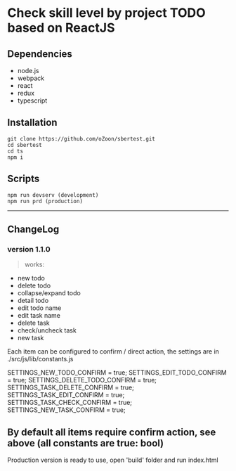 # Check skill level by project TODO based on ReactJS

## Dependencies

* node.js
* webpack
* react
* redux
* typescript

## Installation

```
git clone https://github.com/oZoon/sbertest.git
cd sbertest
cd ts
npm i
```

## Scripts
```
npm run devserv (development)
npm run prd (production)
```

---

## ChangeLog

### version 1.1.0

> works:
- new todo
- delete todo
- collapse/expand todo
- detail todo
- edit todo name
- edit task name
- delete task
- check/uncheck task
- new task

Each item can be configured to confirm / direct action, the settings are in ./src/js/lib/constants.js

SETTINGS_NEW_TODO_CONFIRM = true;
SETTINGS_EDIT_TODO_CONFIRM = true;
SETTINGS_DELETE_TODO_CONFIRM = true;
SETTINGS_TASK_DELETE_CONFIRM = true;
SETTINGS_TASK_EDIT_CONFIRM = true;
SETTINGS_TASK_CHECK_CONFIRM = true;
SETTINGS_NEW_TASK_CONFIRM = true;

By default all items require confirm action, see above (all constants are true: bool)
---

Production version is ready to use, open 'build' folder and run index.html
